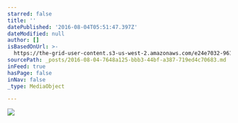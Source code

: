 ```yaml
---
starred: false
title: ''
datePublished: '2016-08-04T05:51:47.397Z'
dateModified: null
author: []
isBasedOnUrl: >-
  https://the-grid-user-content.s3-us-west-2.amazonaws.com/e24e7032-9618-4708-ac7d-e2270ccf3850.jpg
sourcePath: _posts/2016-08-04-7648a125-bbb3-44bf-a387-719ed4c70683.md
inFeed: true
hasPage: false
inNav: false
_type: MediaObject

---
```

![](https://the-grid-user-content.s3-us-west-2.amazonaws.com/e24e7032-9618-4708-ac7d-e2270ccf3850.jpg)